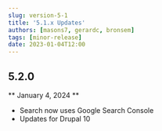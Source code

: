 ```yaml
---
slug: version-5-1
title: '5.1.x Updates'
authors: [masons7, gerardc, bronsem]
tags: [minor-release]
date: 2023-01-04T12:00
---
```

## 5.2.0
** January 4, 2024 **
* Search now uses Google Search Console
* Updates for Drupal 10
